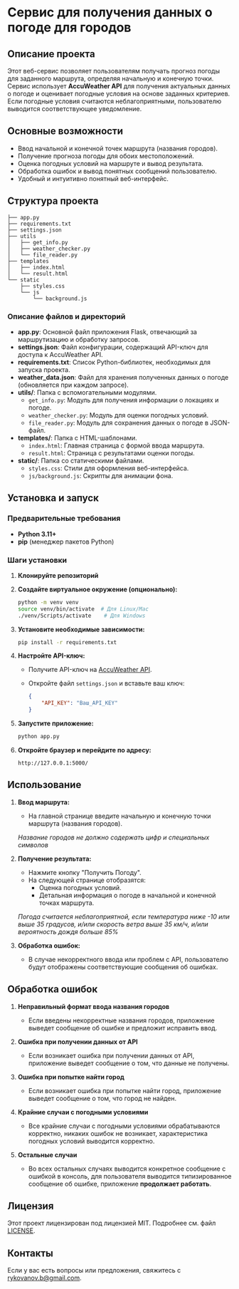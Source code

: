 # Сервис для получения данных о погоде для городов

## Описание проекта

Этот веб-сервис позволяет пользователям получать прогноз погоды для заданного маршрута, определяя начальную и конечную точки. Сервис использует **AccuWeather API** для получения актуальных данных о погоде и оценивает погодные условия на основе заданных критериев. Если погодные условия считаются неблагоприятными, пользователю выводится соответствующее уведомление.

## Основные возможности

- Ввод начальной и конечной точек маршрута (названия городов).
- Получение прогноза погоды для обоих местоположений.
- Оценка погодных условий на маршруте и вывод результата.
- Обработка ошибок и вывод понятных сообщений пользователю.
- Удобный и интуитивно понятный веб-интерфейс.

## Структура проекта

```
├── app.py
├── requirements.txt
├── settings.json
├── utils
│   ├── get_info.py
│   ├── weather_checker.py
│   └── file_reader.py
├── templates
│   ├── index.html
│   └── result.html
└── static
    ├── styles.css
    └── js
        └── background.js
```


### Описание файлов и директорий

- **app.py**: Основной файл приложения Flask, отвечающий за маршрутизацию и обработку запросов.
- **settings.json**: Файл конфигурации, содержащий API-ключ для доступа к AccuWeather API.
- **requirements.txt**: Список Python-библиотек, необходимых для запуска проекта.
- **weather_data.json**: Файл для хранения полученных данных о погоде (обновляется при каждом запросе).
- **utils/**: Папка с вспомогательными модулями.
  - `get_info.py`: Модуль для получения информации о локациях и погоде.
  - `weather_checker.py`: Модуль для оценки погодных условий.
  - `file_reader.py`: Модуль для сохранения данных о погоде в JSON-файл.
- **templates/**: Папка с HTML-шаблонами.
  - `index.html`: Главная страница с формой ввода маршрута.
  - `result.html`: Страница с результатами оценки погоды.
- **static/**: Папка со статическими файлами.
  - `styles.css`: Стили для оформления веб-интерфейса.
  - `js/background.js`: Скрипты для анимации фона.

## Установка и запуск

### Предварительные требования

- **Python 3.11+**
- **pip** (менеджер пакетов Python)

### Шаги установки

1. **Клонируйте репозиторий**

2. **Создайте виртуальное окружение (опционально):**

    ```bash
    python -m venv venv
    source venv/bin/activate  # Для Linux/Mac
    ./venv/Scripts/activate    # Для Windows
    ```

3. **Установите необходимые зависимости:**

    ```bash
    pip install -r requirements.txt
    ```

4. **Настройте API-ключ:**

    - Получите API-ключ на [AccuWeather API](https://developer.accuweather.com/).
    - Откройте файл `settings.json` и вставьте ваш ключ:

      ```json
      {
          "API_KEY": "Ваш_API_KEY"
      }
      ```

5. **Запустите приложение:**

    ```bash
    python app.py
    ```

6. **Откройте браузер и перейдите по адресу:**

    ```
    http://127.0.0.1:5000/
    ```

## Использование

1. **Ввод маршрута:**
   - На главной странице введите начальную и конечную точки маршрута (названия городов).

   *Название городов не должно содержать цифр и специальных символов*   
   
2. **Получение результата:**
   - Нажмите кнопку "Получить Погоду".
   - На следующей странице отобразятся:
     - Оценка погодных условий.
     - Детальная информация о погоде в начальной и конечной точках маршрута.

    *Погода считается неблагоприятной, если температура ниже -10 или выше 35 градусов, и/или скорость ветра выше 35 км/ч, и/или вероятность дождя больше 85%*

3. **Обработка ошибок:**
   - В случае некорректного ввода или проблем с API, пользователю будут отображены соответствующие сообщения об ошибках.

## Обработка ошибок
1. **Неправильный формат ввода названия городов**
   - Если введены некорректные названия городов, приложение выведет сообщение об ошибке и предложит исправить ввод.
  
2. **Ошибка при получении данных от API**
   - Если возникает ошибка при получении данных от API, приложение выведет сообщение о том, что данные не получены.

3. **Ошибка при попытке найти город**
   - Если возникает ошибка при попытке найти город, приложение выведет сообщение о том, что город не найден.

4. **Крайние случаи с погодными условиями**
   - Все крайние случаи с погодными условиями обрабатываются корректно, никаких ошибок не возникает, характеристика погодных условий выводится корректно.

5. **Остальные случаи**
   - Во всех остальных случаях выводится конкретное сообщение с ошибкой в консоль, для пользователя выводится типизированное сообщение об ошибке, приложение **продолжает работать**.

## Лицензия

Этот проект лицензирован под лицензией MIT. Подробнее см. файл [LICENSE](LICENSE).

## Контакты

Если у вас есть вопросы или предложения, свяжитесь с [rykovanov.b@gmail.com](rykovanov.b@gmail.com).
